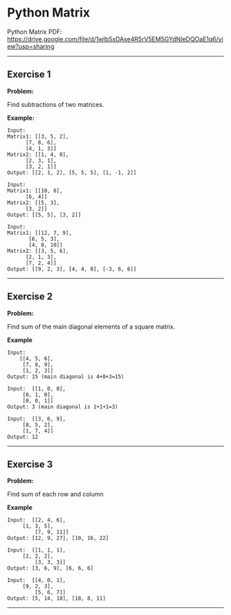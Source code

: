 # Python Matrix

Python Matrix PDF:
https://drive.google.com/file/d/1wIb5xDAse4R5rV5EM5GYdNIeDQOaE1q6/view?usp=sharing


---

## Exercise 1

**Problem:**

Find subtractions of two matrices.

**Example:**

	Input:
	Matrix1: [[3, 5, 2], 
		  [7, 8, 6], 
		  [4, 1, 3]]
	Matrix2: [[1, 4, 0], 
		  [2, 3, 1], 
		  [3, 2, 1]]
	Output: [[2, 1, 2], [5, 5, 5], [1, -1, 2]]
	
	Input:
	Matrix1: [[10, 8], 
		  [6, 4]]
	Matrix2: [[5, 3], 
		  [3, 2]]
	Output: [[5, 5], [3, 2]]
 
	Input:
	Matrix1: [[12, 7, 9], 
		   [6, 5, 3], 
		   [4, 8, 10]]
	Matrix2: [[3, 5, 6], 
		  [2, 1, 3], 
		  [7, 2, 4]]
	Output: [[9, 2, 3], [4, 4, 0], [-3, 6, 6]]

---

## Exercise 2

**Problem:**

Find sum of the main diagonal elements of a square matrix.

**Example**

	Input: 
 		[[4, 5, 6], 
 		 [7, 8, 9], 
		 [1, 2, 3]]
	Output: 15 (main diagonal is 4+8+3=15)
 
	Input:  [[1, 0, 0], 
	 	 [0, 1, 0], 
	  	 [0, 0, 1]]
	Output: 3 (main diagonal is 1+1+1=3)
	
 	Input:  [[3, 6, 9],
	  	 [8, 5, 2], 
		 [1, 7, 4]]
	Output: 12 



---

## Exercise 3

**Problem:**

Find sum of each row and column

**Example**

	Input:  [[2, 4, 6],
	 	 [1, 3, 5], 
	    	 [7, 9, 11]]
	Output: [12, 9, 27], [10, 16, 22]
	
 	Input:  [[1, 1, 1], 
	 	 [2, 2, 2], 
	    	 [3, 3, 3]]
	Output: [3, 6, 9], [6, 6, 6]
	
 	Input:  [[4, 0, 1], 
	 	 [9, 2, 3], 
	    	 [5, 6, 7]]
	Output: [5, 14, 18], [18, 8, 11]
 
---


